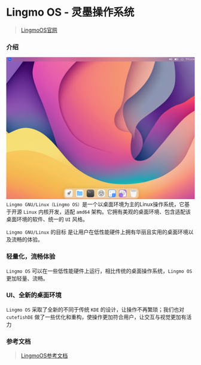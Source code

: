 # Lingmo OS - 灵墨操作系统
> [LingmoOS官网](https://lingmo.org/)

### 介绍
![LingmoOS](../img/desktop.png)
`Lingmo GNU/Linux（Lingmo OS）`是一个以桌面环境为主的Linux操作系统，它基于开源 `Linux` 内核开发，适配 `amd64` 架构。它拥有美观的桌面环境、包含适配该桌面环境的软件、统一的 `UI` 风格。

`Lingmo GNU/Linux` 的目标 是让用户在低性能硬件上拥有华丽且实用的桌面环境以及流畅的体验。

### 轻量化，流畅体验

`Lingmo OS` 可以在一些低性能硬件上运行，相比传统的桌面操作系统，`Lingmo OS` 更加轻量、流畅。

### UI、全新的桌面环境

`Lingmo OS` 采取了全新的不同于传统 `KDE` 的设计，让操作不再繁琐；我们也对 `cutefishDE` 做了一些优化和重构，使操作更加符合用户，让交互与视觉更加有活力

### 参考文档

>[LingmoOS参考文档](..)